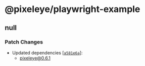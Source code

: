 # @pixeleye/playwright-example

## null

### Patch Changes

- Updated dependencies [[`a581e6a`](https://github.com/pixeleye-io/pixeleye/commit/a581e6a460fdc6ccd6a27681a747437d75794730)]:
  - pixeleye@0.6.1
